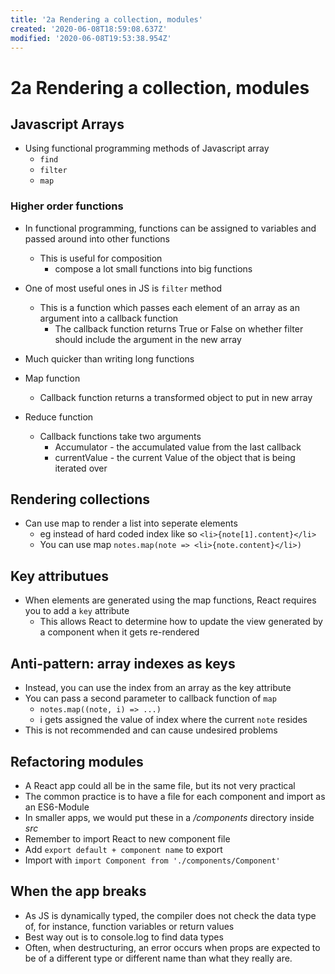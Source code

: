 ```yaml
---
title: '2a Rendering a collection, modules'
created: '2020-06-08T18:59:08.637Z'
modified: '2020-06-08T19:53:38.954Z'
---
```


# 2a Rendering a collection, modules

## Javascript Arrays
* Using functional programming methods of Javascript array
  * `find`
  * `filter`
  * `map`

### Higher order functions
* In functional programming, functions can be assigned to variables and passed around into other functions
  * This is useful for composition
    * compose a lot small functions into big functions
* One of most useful ones in JS is `filter` method
  * This is a function which passes each element of an array as an argument into a callback function
    * The callback function returns True or False on whether filter should include the argument in the new array
* Much quicker than writing long functions

* Map function
  * Callback function returns a transformed object to put in new array

* Reduce function
  * Callback functions take two arguments
    * Accumulator - the accumulated value from the last callback
    * currentValue - the current Value of the object that is being iterated over

## Rendering collections
* Can use map to render a list into seperate elements 
  * eg instead of hard coded index like so
  `<li>{note[1].content}</li>`
  * You can use map
  `notes.map(note => <li>{note.content}</li>)`

## Key attributues
* When elements are generated using the map functions, React requires you to add a `key` attribute
  * This allows React to determine how to update the view generated by a component when it gets re-rendered

## Anti-pattern: array indexes as keys
* Instead, you can use the index from an array as the key attribute
* You can pass a second parameter to callback function of `map`
  * `notes.map((note, i) => ...)`
  * i gets assigned the value of index where the current `note` resides
* This is not recommended and can cause undesired problems

## Refactoring modules
* A React app could all be in the same file, but its not very practical
* The common practice is to have a file for each component and import as an ES6-Module
* In smaller apps, we would put these in a */components* directory inside *src*
* Remember to import React to new component file
* Add `export default + component name` to export 
* Import with `import Component from './components/Component'`

## When the app breaks
* As JS is dynamically typed, the compiler does not check the data type of, for instance, function variables or return values
* Best way out is to console.log to find data types
* Often, when destructuring, an error occurs when props are expected to be of a different type or different name than what they really are.

